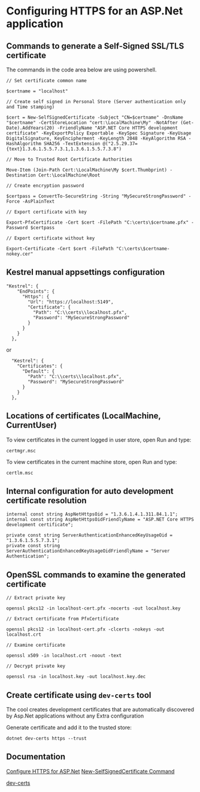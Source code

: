# Configuring HTTPS for an ASP.Net application

## Commands to generate a Self-Signed SSL/TLS certificate

The commands in the code area below are using powershell.

```
// Set certificate common name

$certname = "localhost"    

// Create self signed in Personal Store (Server authentication only and Time stamping)

$cert = New-SelfSignedCertificate -Subject "CN=$certname" -DnsName "$certname" -CertStoreLocation "cert:\LocalMachine\My" -NotAfter (Get-Date).AddYears(20) -FriendlyName "ASP.NET Core HTTPS development certificate" -KeyExportPolicy Exportable -KeySpec Signature -KeyUsage DigitalSignature, KeyEncipherment -KeyLength 2048 -KeyAlgorithm RSA -HashAlgorithm SHA256 -TextExtension @("2.5.29.37={text}1.3.6.1.5.5.7.3.1,1.3.6.1.5.5.7.3.8")

// Move to Trusted Root Certificate Authorities

Move-Item (Join-Path Cert:\LocalMachine\My $cert.Thumbprint) -Destination Cert:\LocalMachine\Root

// Create encryption password

$certpass = ConvertTo-SecureString -String "MySecureStrongPassword" -Force -AsPlainText

// Export certificate with key

Export-PfxCertificate -Cert $cert -FilePath "C:\certs\$certname.pfx" -Password $certpass

// Export certificate without key

Export-Certificate -Cert $cert -FilePath "C:\certs\$certname-nokey.cer" 
```

## Kestrel manual appsettings configuration

```
"Kestrel": {
    "EndPoints": {
      "Https": {
        "Url": "https://localhost:5149",
        "Certificate": {
          "Path": "C:\\certs\\localhost.pfx",
          "Password": "MySecureStrongPassword"
        }
      }
    }
  },
```

or
```
  "Kestrel": {
    "Certificates": {
      "Default": {
        "Path": "C:\\certs\\localhost.pfx",
        "Password": "MySecureStrongPassword"
      }
    }
  },
```

## Locations of certificates (LocalMachine, CurrentUser)		

To view certificates in the current logged in user store, open Run and type:
```
certmgr.msc
```
To view certificates in the current machine store, open Run and type:
```
certlm.msc
```

## Internal configuration for auto development certificate resolution
```
internal const string AspNetHttpsOid = "1.3.6.1.4.1.311.84.1.1";
internal const string AspNetHttpsOidFriendlyName = "ASP.NET Core HTTPS development certificate";

private const string ServerAuthenticationEnhancedKeyUsageOid = "1.3.6.1.5.5.7.3.1";
private const string ServerAuthenticationEnhancedKeyUsageOidFriendlyName = "Server Authentication";
```		
## OpenSSL commands to examine the generated certificate

```
// Extract private key

openssl pkcs12 -in localhost-cert.pfx -nocerts -out localhost.key

// Extract certificate from PfxCertificate

openssl pkcs12 -in localhost-cert.pfx -clcerts -nokeys -out localhost.crt

// Examine certificate

openssl x509 -in localhost.crt -noout -text

// Decrypt private key

openssl rsa -in localhost.key -out localhost.key.dec
```

## Create certificate using `dev-certs` tool

The cool creates development certificates that are automatically discovered by Asp.Net
applications without any Extra configuration


Generate certificate and add it to the trusted store:
```
dotnet dev-certs https --trust
```

## Documentation
[Configure HTTPS for ASP.Net](https://learn.microsoft.com/en-us/aspnet/core/fundamentals/servers/kestrel/endpoints?view=aspnetcore-7.0)
[New-SelfSignedCertificate Command](https://learn.microsoft.com/en-us/powershell/module/pki/new-selfsignedcertificate?view=windowsserver2022-ps)

[dev-certs](https://learn.microsoft.com/en-us/dotnet/core/tools/dotnet-dev-certs)